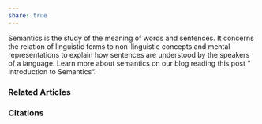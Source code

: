 ```yaml
---
share: true
---
```


Semantics is the study of the meaning of words and sentences. It concerns the relation of linguistic forms to non-linguistic concepts and mental representations to explain how sentences are understood by the speakers of a language. Learn more about semantics on our blog reading this post “ Introduction to Semantics“.

### Related Articles

### Citations
